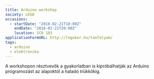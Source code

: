 ```yaml
---
title: Arduino workshop
society: LEGO
occasions:
  - startDate: "2018-02-21T18:00Z"
    endDate: "2018-02-21T20:00Z"
    location: SCH 103
applicationFormURL: http://legokor.hu/tanfolyam/
tags:
  - arduino
  - elektronika
---
```


A workshopon résztvevők a gyakorlatban is kipróbálhatják az Arduino programozást az alapoktól a haladó trükkökig.
